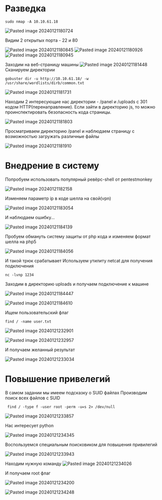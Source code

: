 # Разведка

~~~
sudo nmap -A 10.10.61.18
~~~

![Pasted image 20240121180724](https://github.com/Cooper14052/Pwned/assets/79376063/5c23cf98-4601-4d52-9d99-283c5d2bd19e)

Видим 2 открытых порта - 22 и 80

![Pasted image 20240121180845](https://github.com/Cooper14052/Pwned/assets/79376063/b1968d37-4add-47a8-a89e-6629ca5e951f)
![Pasted image 20240121180926](https://github.com/Cooper14052/Pwned/assets/79376063/832eef67-7f31-4d85-85df-948663f812c0)
![Pasted image 20240121180945](https://github.com/Cooper14052/Pwned/assets/79376063/f441abce-46cc-4fae-bba6-38012eb428b3)

Заходим на веб-страницу машины
![Pasted image 20240121181448](https://github.com/Cooper14052/Pwned/assets/79376063/fcc4f805-6ebf-482d-a395-d87b174192b7)
Сканируем директории 
~~~
gobuster dir -u http://10.10.61.18/ -w /usr/share/wordlists/dirb/common.txt
~~~

![Pasted image 20240121181731](https://github.com/Cooper14052/Pwned/assets/79376063/39ddef6c-9310-4eb5-83d2-9f702427cbb5)

Находим 2 интересующие нас директории - /panel и /uploads с 301 кодом HTTP(перенаправление). Если зайти в директорию js, то можно проинспектировать безопасность кода страницы.

![Pasted image 20240121181803](https://github.com/Cooper14052/Pwned/assets/79376063/45307a7b-77f5-4df0-98c2-36537f2754c7)

Просматриваем директорию /panel и наблюдаем страницу с возможностью загружать различные файлы

![Pasted image 20240121181910](https://github.com/Cooper14052/Pwned/assets/79376063/24f2f85c-0c38-475b-88b9-3094bc897c81)

# Внедрение в систему

Попробуем использовать популярный ревёрс-shell от pentestmonkey

![Pasted image 20240121182158](https://github.com/Cooper14052/Pwned/assets/79376063/b75422de-8159-41a1-b306-e931b210d1d1)

Изменяем параметр ip в коде шелла на свой(vpn)

![Pasted image 20240121183054](https://github.com/Cooper14052/Pwned/assets/79376063/e434fc90-edaa-49e1-bbcc-e3b1019eabd4)

И наблюдаем ошибку...

![Pasted image 20240121184139](https://github.com/Cooper14052/Pwned/assets/79376063/61521bfd-5353-4980-9196-0e0d3f1961bc)

Пробуем обмануть систему защиты от php кода и изменяем формат шелла на php5

![Pasted image 20240121184056](https://github.com/Cooper14052/Pwned/assets/79376063/8bd08e11-2483-433f-ba33-e5c225ff10ab)

И такой трюк срабатывает
Используем утилиту netcat для получения подключения
~~~
nc -lvnp 1234
~~~
Заходим в директорию uploads и получаем подключение к машине

![Pasted image 20240121184447](https://github.com/Cooper14052/Pwned/assets/79376063/da9f92e8-9619-4353-951c-57a1fe6cc2d3)

![Pasted image 20240121184610](https://github.com/Cooper14052/Pwned/assets/79376063/d85695e2-2b1d-4268-a6a0-fed73fe322f9)

Ищем пользовательский флаг
~~~
find / -name user.txt
~~~

![Pasted image 20240121232901](https://github.com/Cooper14052/Pwned/assets/79376063/d6374185-44e0-4e4c-b985-bcc18ca94999)

![Pasted image 20240121232957](https://github.com/Cooper14052/Pwned/assets/79376063/fab91918-7683-49bd-8423-c421369a3f6d)

И получаем желанный результат

![Pasted image 20240121233034](https://github.com/Cooper14052/Pwned/assets/79376063/e44cba32-b08f-4a5e-8e5b-e6a3d8a12174)

# Повышение привелегий

В самом задании мы имеем подсказку о SUID файлах
Производим поиск всех файлов с SUID
~~~
 find / -type f -user root -perm -u=s 2> /dev/null  
~~~
![Pasted image 20240121233857](https://github.com/Cooper14052/Pwned/assets/79376063/502f5d4c-a7f4-4389-ab82-39787aee895d)

Нас интересует python

![Pasted image 20240121234345](https://github.com/Cooper14052/Pwned/assets/79376063/a3f2bdca-5ab8-437e-b8ca-84ee62c5ce87)

Воспользуемся специальным поисковиком для повышения привилегий 

![Pasted image 20240121233943](https://github.com/Cooper14052/Pwned/assets/79376063/8c9100fc-2a14-4e50-aa49-355dc3104234)

Находим нужную команду
![Pasted image 20240121234026](https://github.com/Cooper14052/Pwned/assets/79376063/2e974c32-1aff-475f-9e8e-e794d61c2473)

И получаем root флаг

![Pasted image 20240121234200](https://github.com/Cooper14052/Pwned/assets/79376063/04cc8d9c-2b0a-4522-9b37-4dd876d022da)

![Pasted image 20240121234248](https://github.com/Cooper14052/Pwned/assets/79376063/3f9bfec1-a43a-47a0-a8e8-77c2010956e7)
